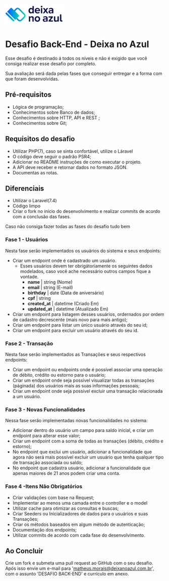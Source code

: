 ![Logo Deixa no Azul](https://github.com/deixanoazul/desafio-backend/blob/main/DNA.png "Deixa no Azul")


# Desafio Back-End - Deixa no Azul

Esse desafio é destinado á todos os níveis e não é exigido que você consiga realizar esse desafio por completo.

Sua avaliação será dada pelas fases que conseguir entregar e a forma com que foram desenvolvidas.

## Pré-requisitos

- Lógica de programação;
- Conhecimentos sobre Banco de dados;
- Conhecimentos sobre HTTP, API e REST ;
- Conhecimentos sobre Git;

## Requisitos do desafio

- Utilizar PHP(7), caso se sinta confortável, utilize o Láravel
- O código deve seguir o padrão PSR4;
- Adicionar no README instruções de como executar o projeto.
- A API deve receber e retornar dados no formato JSON.
- Documentas as rotas.

## Diferenciais

- Utilizar o Laravel(7.4)
- Código limpo
- Criar o fork no início do desenvolvimento e realizar commits de acordo com a conclusão das fases.


Caso não consiga fazer todas as fases do desafio tudo bem


### Fase 1 - Usuários
Nesta fase serão implementados os usuários do sistema e seus endpoints:

- Criar um endpoint onde é cadastrado um usuário.
  - Esses usuários devem ter obrigátoriamente os seguintes dados modelados, caso você ache necessário outros campos fique a vontade.
    - **name** | string (Nome)
    - **email** | string (E-mail)
    - **birthday** | date (Data de aniversário)
    - **cpf** | string
    - **created_at** | datetime (Criado Em)
    - **updated_at** | datetime (Atualizado Em)
- Criar um endpoint para listagem desses usuários, ordernados por ordem de cadastro decrescente (mais novo para mais antigo);
- Criar um endpoint para listar um único usuário através do seu id;
- Criar um endpoint para excluir um usuário através do seu id.

### Fase 2 - Transação
Nesta fase serão implementados as Transações e seus respectivos endpoints:

- Criar um endpoint ou endpoints onde é possível associar uma operação de débito, crédito ou estorno para o usuário;
- Criar um endpoint onde seja possível visualizar todas as transações (páginada) dos usuários mais as suas informações pessoais;
- Criar um endpoint onde seja possível excluir uma transação relacionada a um usuário.


### Fase 3 - Novas Funcionalidades
Nessa fase serão implementadas novas funcionalidades no sistema:

- Adicionar dentro do usuário um campo para saldo inicial, e criar um endpoint para alterar esse valor;
- Criar um endpoint com a soma de todas as transações (débito, crédito e estorno);
- No endpoint que exclui um usuário, adicionar a funcionalidade que agora não será mais possível excluir um usuário que tenha qualquer tipo de transação associada ou saldo;
- No endpoint que cadastra usuário, adicionar a funcionalidade que apenas maiores de 21 anos podem criar uma conta.

### Fase 4 -Itens Não Obrigatórios
- Criar validações com base na Request;
- Implementar ao menos uma camada entre o controller e o model
- Utilizar cache para otimizar as consultas e buscas;
- Criar Seeders ou Inicializadores de dados para o usuários e suas Transações;
- Criar os métodos baseados em algum método de autenticação;
- Documentação dos endpoints;
- Utilizar commits de acordo com cada fase do desenvolvimento.

## Ao Concluir
Crie um fork e submeta uma pull request ao GitHub com o seu desafio. Após isso envie um e-mail para 'matheus.morais@deixanoazul.com.br', com o assunto 'DESAFIO BACK-END' e currículo em anexo.
